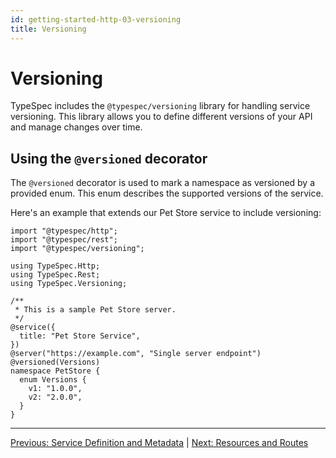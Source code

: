 ```yaml
---
id: getting-started-http-03-versioning
title: Versioning
---
```


# Versioning

TypeSpec includes the `@typespec/versioning` library for handling service versioning. This library allows you to define different versions of your API and manage changes over time.

## Using the `@versioned` decorator

The `@versioned` decorator is used to mark a namespace as versioned by a provided enum. This enum describes the supported versions of the service.

Here's an example that extends our Pet Store service to include versioning:

```typespec
import "@typespec/http";
import "@typespec/rest";
import "@typespec/versioning";

using TypeSpec.Http;
using TypeSpec.Rest;
using TypeSpec.Versioning;

/**
 * This is a sample Pet Store server.
 */
@service({
  title: "Pet Store Service",
})
@server("https://example.com", "Single server endpoint")
@versioned(Versions)
namespace PetStore {
  enum Versions {
    v1: "1.0.0",
    v2: "2.0.0",
  }
}
```

---

[Previous: Service Definition and Metadata](./getting-started-http-02-service-definition.md) | [Next: Resources and Routes](./getting-started-http-04-resources-routes.md)
